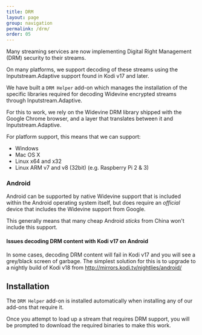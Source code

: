 ```yaml
---
title: DRM
layout: page
group: navigation
permalink: /drm/
order: 05
---
```


Many streaming services are now implementing Digital Right Management (DRM) security to their streams.

On many platforms, we support decoding of these streams using the Inputstream.Adaptive support found in Kodi v17 and later.

We have built a `DRM Helper` add-on which manages the installation of the specific libraries required for decoding Widevine encrypted streams through Inputstream.Adaptive.

For this to work, we rely on the Widevine DRM library shipped with the Google Chrome browser, and a layer that translates between it and Inputstream.Adaptive.

For platform support, this means that we can support:

 * Windows
 * Mac OS X
 * Linux x64 and x32
 * Linux ARM v7 and v8 (32bit) (e.g. Raspberry Pi 2 & 3)

### Android

Android can be supported by native Widevine support that is included within the Android operating system itself, but does require an _official_ device that includes the Widevine support from Google.

This generally means that many cheap Android _sticks_ from China won't include this support.

<div class="bs-callout bs-callout-danger">
  <h4>Issues decoding DRM content with Kodi v17 on Android</h4>
  In some cases, decoding DRM content will fail in Kodi v17 and you will see a grey/black screen of garbage. The simplest solution for this is to upgrade to a nightly build of Kodi v18 from <a href="http://mirrors.kodi.tv/nightlies/android/">http://mirrors.kodi.tv/nightlies/android/</a>
</div>

## Installation

The `DRM Helper` add-on is installed automatically when installing any of our add-ons that require it.

Once you attempt to load up a stream that requires DRM support, you will be prompted to download the required binaries to make this work.
